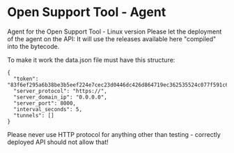 # Open Support Tool - Agent

Agent for the Open Support Tool - Linux version
Please let the deployment of the agent on the API: It will use the releases available here "compiled" into the bytecode.

To make it work the data.json file must have this structure:
```
{
  "token": "83f6ef295a6b38be3b5eef224e7cec23d0446dc426d864719ec362535524c077f591c64cdfe85401080882f152",
  "server_protocol": "https://",
  "server_domain_ip": "0.0.0.0",
  "server_port": 8000,
  "interval_seconds": 5,
  "tunnels": []
}
```

Please never use HTTP protocol for anything other than testing - correctly deployed API should not allow that!